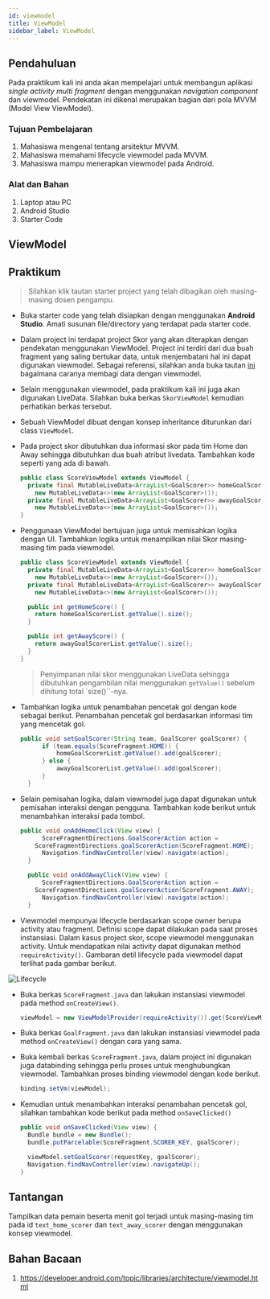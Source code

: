 ```yaml
---
id: viewmodel
title: ViewModel
sidebar_label: ViewModel
---
```


## Pendahuluan

Pada praktikum kali ini anda akan mempelajari untuk membangun aplikasi *single
activity multi fragment* dengan menggunakan *navigation component* dan
viewmodel. Pendekatan ini dikenal merupakan bagian dari pola MVVM (Model View
ViewModel).

### Tujuan Pembelajaran
1. Mahasiswa mengenal tentang arsitektur MVVM.
2. Mahasiswa memahami lifecycle viewmodel pada MVVM.
3. Mahasiswa mampu menerapkan viewmodel pada Android.

### Alat dan Bahan

1. Laptop atau PC
2. Android Studio
3. Starter Code

## ViewModel

## Praktikum

> Silahkan klik tautan starter project yang telah dibagikan oleh masing-masing
> dosen pengampu.

- Buka starter code yang telah disiapkan dengan menggunakan **Android Studio**.
 Amati susunan file/directory yang terdapat pada starter code.

- Dalam project ini terdapat project Skor yang akan diterapkan dengan pendekatan
 menggunakan ViewModel. Project ini terdiri dari dua buah fragment yang saling
 bertukar data, untuk menjembatani hal ini dapat digunakan viewmodel. Sebagai
 referensi, silahkan anda buka tautan
 [ini](https://developer.android.com/topic/libraries/architecture/viewmodel.html#sharing)
 bagaimana caranya membagi data dengan viewmodel.

- Selain menggunakan viewmodel, pada praktikum kali ini juga akan digunakan
 LiveData. Silahkan buka berkas `SkorViewModel` kemudian perhatikan berkas
 tersebut.

- Sebuah ViewModel dibuat dengan konsep inheritance diturunkan dari class
 `ViewModel`.

- Pada project skor dibutuhkan dua informasi skor pada tim Home dan Away
 sehingga dibutuhkan dua buah atribut livedata. Tambahkan kode seperti yang ada
 di bawah.

  ```java title="ScoreViewModel.java"
  public class ScoreViewModel extends ViewModel {
    private final MutableLiveData<ArrayList<GoalScorer>> homeGoalScorerList =
      new MutableLiveData<>(new ArrayList<GoalScorer>());
    private final MutableLiveData<ArrayList<GoalScorer>> awayGoalScorerList =
      new MutableLiveData<>(new ArrayList<GoalScorer>());
  }
  ```

- Penggunaan ViewModel bertujuan juga untuk memisahkan logika dengan UI.
 Tambahkan logika untuk menampilkan nilai Skor masing-masing tim pada
 viewmodel.

  ```java title="ScoreViewModel.java"
  public class ScoreViewModel extends ViewModel {
    private final MutableLiveData<ArrayList<GoalScorer>> homeGoalScorerList =
      new MutableLiveData<>(new ArrayList<GoalScorer>());
    private final MutableLiveData<ArrayList<GoalScorer>> awayGoalScorerList =
      new MutableLiveData<>(new ArrayList<GoalScorer>());

    public int getHomeScore() {
      return homeGoalScorerList.getValue().size();
    }

    public int getAwayScore() {
      return awayGoalScorerList.getValue().size();
    }
  }
  ```

  > Penyimpanan nilai skor menggunakan LiveData sehingga dibutuhkan pengambilan
  > nilai menggunakan `getValue()` sebelum dihitung total `size()``-nya.

- Tambahkan logika untuk penambahan pencetak gol dengan kode sebagai berikut.
 Penambahan pencetak gol berdasarkan informasi tim yang mencetak gol.

  ```java title="ScoreViewModel.java"
  public void setGoalScorer(String team, GoalScorer goalScorer) {
		if (team.equals(ScoreFragment.HOME)) {
			homeGoalScorerList.getValue().add(goalScorer);
		} else {
			awayGoalScorerList.getValue().add(goalScorer);
		}
	}
  ```

- Selain pemisahan logika, dalam viewmodel juga dapat digunakan untuk pemisahan
 interaksi dengan pengguna. Tambahkan kode berikut untuk menambahkan interaksi
 pada tombol.

  ```java title="ScoreViewModel.java"
  public void onAddHomeClick(View view) {
		ScoreFragmentDirections.GoalScorerAction action =
      ScoreFragmentDirections.goalScorerAction(ScoreFragment.HOME);
		Navigation.findNavController(view).navigate(action);
	}

	public void onAddAwayClick(View view) {
		ScoreFragmentDirections.GoalScorerAction action =
      ScoreFragmentDirections.goalScorerAction(ScoreFragment.AWAY);
		Navigation.findNavController(view).navigate(action);
	}
  ```

- Viewmodel mempunyai lifecycle berdasarkan scope owner berupa activity atau
 fragment. Definisi scope dapat dilakukan pada saat proses instansiasi. Dalam
 kasus project skor, scope viewmodel menggunakan activity. Untuk mendapatkan
 nilai activity dapat digunakan method `requireActivity()`. Gambaran detil
 lifecycle pada viewmodel dapat terlihat pada gambar berikut.

 ![Lifecycle](https://developer.android.com/images/topic/libraries/architecture/viewmodel-lifecycle.png)

- Buka berkas `ScoreFragment.java` dan lakukan instansiasi viewmodel pada method
 `onCreateView()`.

  ```java title="ScoreFragment.java"
  viewModel = new ViewModelProvider(requireActivity()).get(ScoreViewModel.class);
  ```

- Buka berkas `GoalFragment.java` dan lakukan instansiasi viewmodel pada method
 `onCreateView()` dengan cara yang sama.

- Buka kembali berkas `ScoreFragment.java`, dalam project ini digunakan juga
 databinding sehingga perlu proses untuk menghubungkan viewmodel. Tambahkan
 proses binding viewmodel dengan kode berikut.

  ```java title="ScoreFragment.java"
  binding.setVm(viewModel);
  ```

- Kemudian untuk menambahkan interaksi penambahan pencetak gol, silahkan
 tambahkan kode berikut pada method `onSaveClicked()`

  ```java title="GoalFragment.java" {5}
  public void onSaveClicked(View view) {
    Bundle bundle = new Bundle();
    bundle.putParcelable(ScoreFragment.SCORER_KEY, goalScorer);

    viewModel.setGoalScorer(requestKey, goalScorer);
    Navigation.findNavController(view).navigateUp();
  }
  ```

## Tantangan

Tampilkan data pemain beserta menit gol terjadi untuk masing-masing tim pada id
`text_home_scorer` dan `text_away_scorer` dengan menggunakan konsep viewmodel.

## Bahan Bacaan

1. https://developer.android.com/topic/libraries/architecture/viewmodel.html

